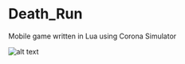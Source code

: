 # Death_Run
Mobile game written in Lua using Corona Simulator


![alt text](https://github.com/[OliverNagy10]/[Death_Run]/blob/[main]/Death_Run.PNG)
